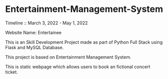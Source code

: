 # Entertainment-Management-System

Timeline :: March 3, 2022 - May 1, 2022 

Website Name: Entertainee

This is an Skill Development Project made as part of Python Full Stack using Flask and MySQL Database.

This project is based on Entertainment Management System.

This is static webpage which allows users to book an fictional concert ticket.

